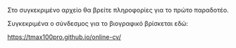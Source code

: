 Στο συγκεκριμένο αρχείο θα βρείτε πληροφορίες για το πρώτο παραδοτέο.

Συγκεκριμένα ο σύνδεσμος για το βιογραφικό βρίσκεται εδώ:

https://tmax100pro.github.io/online-cv/
